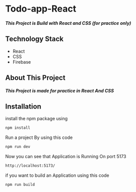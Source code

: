 # Todo-app-React

##### This Project is Build with React and CSS (for practice only)

## Technology Stack 
- React
- CSS
- Firebase

## About This Project
##### This Project is made for practice in React And CSS

## Installation
install the npm package using

```sh
npm install
```

Run a project By using this code
```sh
npm run dev
```

Now you can see that Application is Running On port 5173 

```sh
http://localhost:5173/
```

if you want to build an Application using this code

```sh
npm run build
```